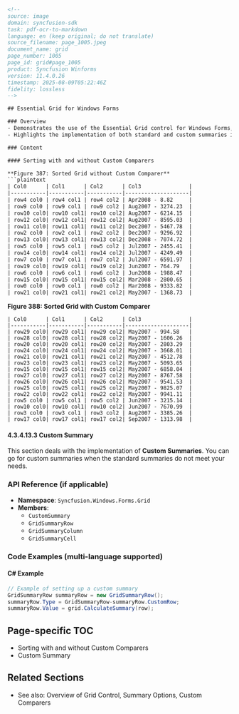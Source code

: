 ```html
<!--
source: image
domain: syncfusion-sdk
task: pdf-ocr-to-markdown
language: en (keep original; do not translate)
source_filename: page_1005.jpeg
document_name: grid
page_number: 1005
page_id: grid#page_1005
product: Syncfusion Winforms
version: 11.4.0.26
timestamp: 2025-08-09T05:22:46Z
fidelity: lossless
-->

## Essential Grid for Windows Forms

### Overview
- Demonstrates the use of the Essential Grid control for Windows Forms, showcasing grid sorting and summary functionalities.
- Highlights the implementation of both standard and custom summaries in grid applications.

### Content

#### Sorting with and without Custom Comparers

**Figure 387: Sorted Grid without Custom Comparer**
```plaintext
| Col0      | Col1      | Col2      | Col3               |
|-----------|-----------|-----------|--------------------|
| row4 col0 | row4 col1 | row4 col2 | Apr2008 - 8.82     |
| row9 col0 | row9 col1 | row9 col2 | Aug2007 - 3274.23  |
| row10 col0| row10 col1| row10 col2| Aug2007 - 6214.15  |
| row12 col0| row12 col1| row12 col2| Aug2007 - 8595.03  |
| row11 col0| row11 col1| row11 col2| Dec2007 - 5467.78  |
| row2 col0 | row2 col1 | row2 col2 | Dec2007 - 9296.92  |
| row13 col0| row13 col1| row13 col2| Dec2008 - 7074.72  |
| row5 col0 | row5 col1 | row5 col2 | Jul2007 - 2455.41  |
| row14 col0| row14 col1| row14 col2| Jul2007 - 4249.49  |
| row7 col0 | row7 col1 | row7 col2 | Jul2007 - 6591.97  |
| row19 col0| row19 col1| row19 col2| Jun2007 - 764.79   |
| row6 col0 | row6 col1 | row6 col2 | Jun2008 - 1988.47  |
| row15 col0| row15 col1| row15 col2| Mar2008 - 2800.65  |
| row0 col0 | row0 col1 | row0 col2 | Mar2008 - 9333.82  |
| row21 col0| row21 col1| row21 col2| May2007 - 1368.73  |
```

**Figure 388: Sorted Grid with Custom Comparer**
```plaintext
| Col0      | Col1      | Col2      | Col3               |
|-----------|-----------|-----------|--------------------|
| row29 col0| row29 col1| row29 col2| May2007 - 994.58   |
| row28 col0| row28 col1| row28 col2| May2007 - 1606.26  |
| row20 col0| row20 col1| row20 col2| May2007 - 2803.29  |
| row24 col0| row24 col1| row24 col2| May2007 - 3668.01  |
| row21 col0| row21 col1| row21 col2| May2007 - 4512.78  |
| row23 col0| row23 col1| row23 col2| May2007 - 5093.65  |
| row15 col0| row15 col1| row15 col2| May2007 - 6858.04  |
| row27 col0| row27 col1| row27 col2| May2007 - 8767.58  |
| row26 col0| row26 col1| row26 col2| May2007 - 9541.53  |
| row25 col0| row25 col1| row25 col2| May2007 - 9825.07  |
| row22 col0| row22 col1| row22 col2| May2007 - 9941.11  |
| row5 col0 | row5 col1 | row5 col2 | Jun2007 - 3215.14  |
| row10 col0| row10 col1| row10 col2| Jun2007 - 7670.99  |
| row3 col0 | row3 col1 | row3 col2 | Aug2007 - 3385.26  |
| row17 col0| row17 col1| row17 col2| Sep2007 - 1313.98  |
```

#### 4.3.4.13.3 Custom Summary

This section deals with the implementation of **Custom Summaries**. You can go for custom summaries when the standard summaries do not meet your needs.

### API Reference (if applicable)
- **Namespace**: `Syncfusion.Windows.Forms.Grid`
- **Members**: 
  - `CustomSummary`
  - `GridSummaryRow`
  - `GridSummaryColumn`
  - `GridSummaryCell`

### Code Examples (multi-language supported)

#### C# Example
```csharp
// Example of setting up a custom summary
GridSummaryRow summaryRow = new GridSummaryRow();
summaryRow.Type = GridSummaryRow-summaryRow.CustomRow;
summaryRow.Value = grid.CalculateSummary(row);
```

## Page-specific TOC
- Sorting with and without Custom Comparers
- Custom Summary

## Related Sections
- See also: Overview of Grid Control, Summary Options, Custom Comparers

<!-- tags: [winforms, essentialgrid, customsummaries, sortcomparers] keywords: [custom summarization, grid sorting, custom comparator, windows forms] -->
```